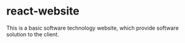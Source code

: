 # react-website
This is a basic software technology website, which provide software solution to the client. 
